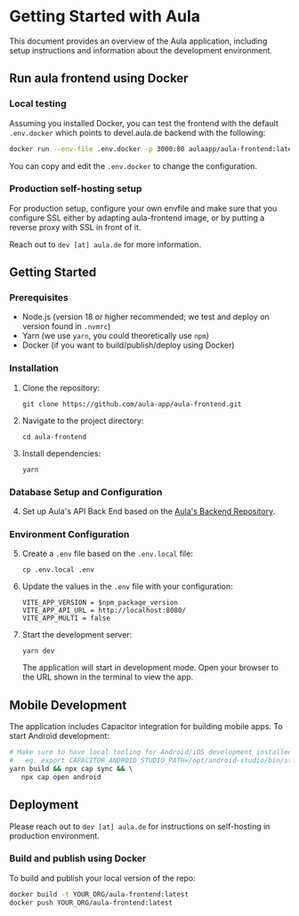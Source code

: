 # Getting Started with Aula

This document provides an overview of the Aula application, including setup instructions and information about the development environment.

## Run aula frontend using Docker

### Local testing

Assuming you installed Docker, you can test the frontend with the default `.env.docker` which points to devel.aula.de backend with the following:

```bash
docker run --env-file .env.docker -p 3000:80 aulaapp/aula-frontend:latest
```

You can copy and edit the `.env.docker` to change the configuration.

### Production self-hosting setup

For production setup, configure your own envfile and make sure that you configure SSL either by adapting aula-frontend image, or by putting a reverse proxy with SSL in front of it.

Reach out to `dev [at] aula.de` for more information. <!-- @TODO: we should add link to docs when ready -->

## Getting Started

### Prerequisites

- Node.js (version 18 or higher recommended; we test and deploy on version found in `.nvmrc`)
- Yarn (we use `yarn`, you could theoretically use `npm`)
- Docker (if you want to build/publish/deploy using Docker)

### Installation

1. Clone the repository:

   ```
   git clone https://github.com/aula-app/aula-frontend.git
   ```

2. Navigate to the project directory:

   ```
   cd aula-frontend
   ```

3. Install dependencies:
   ```
   yarn
   ```

### Database Setup and Configuration

4. Set up Aula's API Back End based on the [Aula's Backend Repository](https://github.com/aula-app/aula-backend).

### Environment Configuration

5. Create a `.env` file based on the `.env.local` file:

   ```
   cp .env.local .env
   ```

6. Update the values in the `.env` file with your configuration:

   ```
   VITE_APP_VERSION = $npm_package_version
   VITE_APP_API_URL = http://localhost:8080/
   VITE_APP_MULTI = false
   ```

7. Start the development server:

   ```
   yarn dev
   ```

   The application will start in development mode. Open your browser to the URL shown in the terminal to view the app.

## Mobile Development

The application includes Capacitor integration for building mobile apps. To start Android development:

```bash
# Make sure to have local tooling for Android/iOS development installed
#   eg. export CAPACITOR_ANDROID_STUDIO_PATH=/opt/android-studio/bin/studio
yarn build && npx cap sync && \
   npx cap open android
```

## Deployment

Please reach out to `dev [at] aula.de` for instructions on self-hosting in production environment.

### Build and publish using Docker

To build and publish your local version of the repo:

```bash
docker build -t YOUR_ORG/aula-frontend:latest
docker push YOUR_ORG/aula-frontend:latest
```
